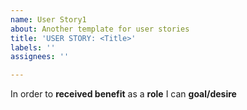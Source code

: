 ```yaml
---
name: User Story1
about: Another template for user stories
title: 'USER STORY: <Title>'
labels: ''
assignees: ''

---
```


In order to **received benefit** as a **role** I can **goal/desire**
